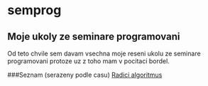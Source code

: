 # semprog
## Moje ukoly ze seminare programovani
Od teto chvile sem davam vsechna moje reseni ukolu ze seminare programovani protoze uz z toho mam v pocitaci bordel.

###Seznam (serazeny podle casu)
  [Radici algoritmus](razeni.cs)
